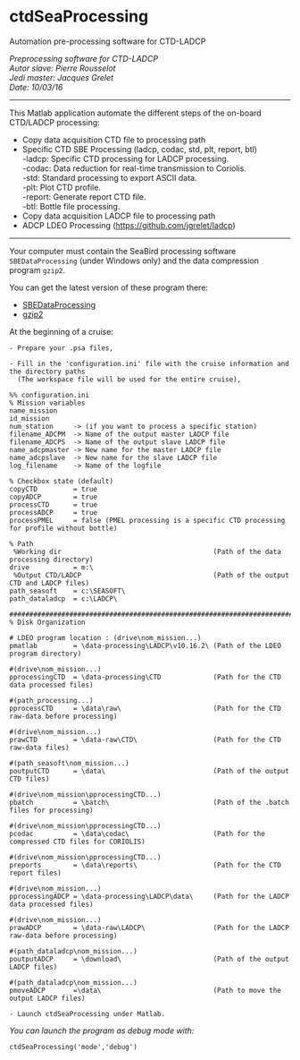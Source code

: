 # ctdSeaProcessing
Automation pre-processing software for CTD-LADCP

 _Preprocessing software for CTD-LADCP_  
 _Autor slave: Pierre Rousselot_                           
 _Jedi master: Jacques Grelet_  
 _Date: 10/03/16_  
 
-----------------------------------------------------------------------

This Matlab application automate the different steps of the on-board CTD/LADCP processing:
* Copy data acquisition CTD file to processing path                     
* Specific CTD SBE Processing (ladcp, codac, std, plt, report, btl)     
	-ladcp: Specific CTD processing for LADCP processing.   
	-codac: Data reduction for real-time transmission to Coriolis.   
	-std: Standard processing to export ASCII data.   
	-plt: Plot CTD profile.   
	-report: Generate report CTD file.  
	-btl: Bottle file processing.
* Copy data acquisition LADCP file to processing path                   
* ADCP LDEO Processing (https://github.com/jgrelet/ladcp)      

-----------------------------------------------------------------------
Your computer must contain the SeaBird processing software `SBEDataProcessing` (under Windows only) and the data compression program `gzip2`.

You can get the latest version of these program there:
* [SBEDataProcessing](http://www.seabird.com/software/sbe-data-processing)
* [gzip2](https://github.com/anandology/gzip2)
	

At the beginning of a cruise:

	- Prepare your .psa files,

	- Fill in the 'configuration.ini' file with the cruise information and the directory paths 
	  (The workspace file will be used for the entire cruise),
```
%% configuration.ini
% Mission variables
name_mission  
id_mission     
num_station     -> (if you want to process a specific station)
filename_ADCPM  -> Name of the output master LADCP file
filename_ADCPS  -> Name of the output slave LADCP file
name_adcpmaster -> New name for the master LADCP file
name_adcpslave  -> New name for the slave LADCP file
log_filename    -> Name of the logfile

% Checkbox state (default)
copyCTD         = true
copyADCP        = true
processCTD      = true
processADCP     = true
processPMEL     = false (PMEL processing is a specific CTD processing for profile without bottle) 

% Path
 %Working dir                                      (Path of the data processing directory)
drive           = m:\
 %Output CTD/LADCP                                 (Path of the output CTD and LADCP files)
path_seasoft    = c:\SEASOFT\
path_dataladcp  = c:\LADCP\

############################################################################
% Disk Organization

# LDEO program location : (drive\nom_mission...)
pmatlab         = \data-processing\LADCP\v10.16.2\ (Path of the LDEO program directory)

#(drive\nom_mission...)
pprocessingCTD  = \data-processing\CTD             (Path for the CTD data processed files)           

#(path_processing...)
pprocessCTD     = \data\raw\                       (Path for the CTD raw-data before processing)

#(drive\nom_mission...)
prawCTD         = \data-raw\CTD\                   (Path for the CTD raw-data files)

#(path_seasoft\nom_mission...)
poutputCTD      = \data\                           (Path of the output CTD files)                          

#(drive\nom_mission\pprocessingCTD...)
pbatch          = \batch\                          (Path of the .batch files for processing)

#(drive\nom_mission\pprocessingCTD...)
pcodac          = \data\codac\                     (Path for the compressed CTD files for CORIOLIS)

#(drive\nom_mission\pprocessingCTD...)
preports        = \data\reports\                   (Path for the CTD report files)

#(drive\nom_mission...)
pprocessingADCP = \data-processing\LADCP\data\     (Path for the LADCP data processed files)   

#(drive\nom_mission...)
prawADCP        = \data-raw\LADCP\                 (Path for the LADCP raw-data before processing)               

#(path_dataladcp\nom_mission...)
poutputADCP     = \download\                       (Path of the output LADCP files)                      

#(path_dataladcp\nom_mission...)
pmoveADCP       =\data\                            (Path to move the output LADCP files)
```	
	- Launch ctdSeaProcessing under Matlab.



	
_You can launch the program as debug mode with:_
```
ctdSeaProcessing('mode','debug')
```
